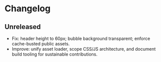 # Changelog

## Unreleased
- Fix: header height to 60px; bubble background transparent; enforce cache-busted public assets.
- Improve: unify asset loader, scope CSS/JS architecture, and document build tooling for sustainable contributions.
